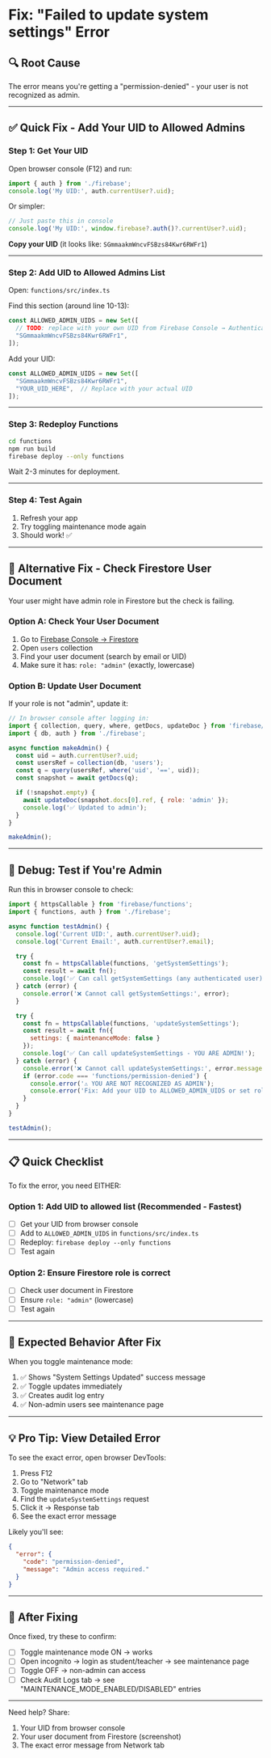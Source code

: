 # Fix: "Failed to update system settings" Error

## 🔍 Root Cause
The error means you're getting a "permission-denied" - your user is not recognized as admin.

---

## ✅ Quick Fix - Add Your UID to Allowed Admins

### Step 1: Get Your UID

Open browser console (F12) and run:
```javascript
import { auth } from './firebase';
console.log('My UID:', auth.currentUser?.uid);
```

Or simpler:
```javascript
// Just paste this in console
console.log('My UID:', window.firebase?.auth()?.currentUser?.uid);
```

**Copy your UID** (it looks like: `SGmmaakmWncvFSBzs84Kwr6RWFr1`)

---

### Step 2: Add UID to Allowed Admins List

Open: `functions/src/index.ts`

Find this section (around line 10-13):
```typescript
const ALLOWED_ADMIN_UIDS = new Set([
  // TODO: replace with your own UID from Firebase Console → Authentication
  "SGmmaakmWncvFSBzs84Kwr6RWFr1",
]);
```

Add your UID:
```typescript
const ALLOWED_ADMIN_UIDS = new Set([
  "SGmmaakmWncvFSBzs84Kwr6RWFr1",
  "YOUR_UID_HERE",  // Replace with your actual UID
]);
```

---

### Step 3: Redeploy Functions

```bash
cd functions
npm run build
firebase deploy --only functions
```

Wait 2-3 minutes for deployment.

---

### Step 4: Test Again

1. Refresh your app
2. Try toggling maintenance mode again
3. Should work! ✅

---

## 🔧 Alternative Fix - Check Firestore User Document

Your user might have admin role in Firestore but the check is failing.

### Option A: Check Your User Document

1. Go to [Firebase Console → Firestore](https://console.firebase.google.com/project/jfk-med-portal/firestore/data)
2. Open `users` collection
3. Find your user document (search by email or UID)
4. Make sure it has: `role: "admin"` (exactly, lowercase)

### Option B: Update User Document

If your role is not "admin", update it:
```javascript
// In browser console after logging in:
import { collection, query, where, getDocs, updateDoc } from 'firebase/firestore';
import { db, auth } from './firebase';

async function makeAdmin() {
  const uid = auth.currentUser?.uid;
  const usersRef = collection(db, 'users');
  const q = query(usersRef, where('uid', '==', uid));
  const snapshot = await getDocs(q);

  if (!snapshot.empty) {
    await updateDoc(snapshot.docs[0].ref, { role: 'admin' });
    console.log('✅ Updated to admin');
  }
}

makeAdmin();
```

---

## 🧪 Debug: Test if You're Admin

Run this in browser console to check:
```javascript
import { httpsCallable } from 'firebase/functions';
import { functions, auth } from './firebase';

async function testAdmin() {
  console.log('Current UID:', auth.currentUser?.uid);
  console.log('Current Email:', auth.currentUser?.email);

  try {
    const fn = httpsCallable(functions, 'getSystemSettings');
    const result = await fn();
    console.log('✅ Can call getSystemSettings (any authenticated user)');
  } catch (error) {
    console.error('❌ Cannot call getSystemSettings:', error);
  }

  try {
    const fn = httpsCallable(functions, 'updateSystemSettings');
    const result = await fn({
      settings: { maintenanceMode: false }
    });
    console.log('✅ Can call updateSystemSettings - YOU ARE ADMIN!');
  } catch (error) {
    console.error('❌ Cannot call updateSystemSettings:', error.message);
    if (error.code === 'functions/permission-denied') {
      console.error('⚠️ YOU ARE NOT RECOGNIZED AS ADMIN');
      console.error('Fix: Add your UID to ALLOWED_ADMIN_UIDS or set role="admin" in Firestore');
    }
  }
}

testAdmin();
```

---

## 📋 Quick Checklist

To fix the error, you need EITHER:

### Option 1: Add UID to allowed list (Recommended - Fastest)
- [ ] Get your UID from browser console
- [ ] Add to `ALLOWED_ADMIN_UIDS` in `functions/src/index.ts`
- [ ] Redeploy: `firebase deploy --only functions`
- [ ] Test again

### Option 2: Ensure Firestore role is correct
- [ ] Check user document in Firestore
- [ ] Ensure `role: "admin"` (lowercase)
- [ ] Test again

---

## 🎯 Expected Behavior After Fix

When you toggle maintenance mode:
1. ✅ Shows "System Settings Updated" success message
2. ✅ Toggle updates immediately
3. ✅ Creates audit log entry
4. ✅ Non-admin users see maintenance page

---

## 💡 Pro Tip: View Detailed Error

To see the exact error, open browser DevTools:
1. Press F12
2. Go to "Network" tab
3. Toggle maintenance mode
4. Find the `updateSystemSettings` request
5. Click it → Response tab
6. See the exact error message

Likely you'll see:
```json
{
  "error": {
    "code": "permission-denied",
    "message": "Admin access required."
  }
}
```

---

## 🚀 After Fixing

Once fixed, try these to confirm:
- [ ] Toggle maintenance mode ON → works
- [ ] Open incognito → login as student/teacher → see maintenance page
- [ ] Toggle OFF → non-admin can access
- [ ] Check Audit Logs tab → see "MAINTENANCE_MODE_ENABLED/DISABLED" entries

---

Need help? Share:
1. Your UID from browser console
2. Your user document from Firestore (screenshot)
3. The exact error message from Network tab
